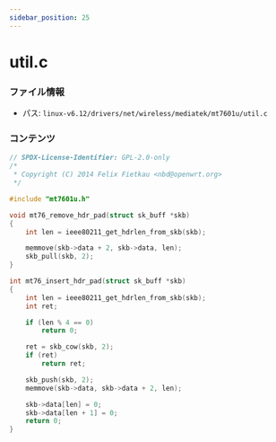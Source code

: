 ```yaml
---
sidebar_position: 25
---
```

# util.c

### ファイル情報

- パス: `linux-v6.12/drivers/net/wireless/mediatek/mt7601u/util.c`

### コンテンツ

```c
// SPDX-License-Identifier: GPL-2.0-only
/*
 * Copyright (C) 2014 Felix Fietkau <nbd@openwrt.org>
 */

#include "mt7601u.h"

void mt76_remove_hdr_pad(struct sk_buff *skb)
{
	int len = ieee80211_get_hdrlen_from_skb(skb);

	memmove(skb->data + 2, skb->data, len);
	skb_pull(skb, 2);
}

int mt76_insert_hdr_pad(struct sk_buff *skb)
{
	int len = ieee80211_get_hdrlen_from_skb(skb);
	int ret;

	if (len % 4 == 0)
		return 0;

	ret = skb_cow(skb, 2);
	if (ret)
		return ret;

	skb_push(skb, 2);
	memmove(skb->data, skb->data + 2, len);

	skb->data[len] = 0;
	skb->data[len + 1] = 0;
	return 0;
}

```
